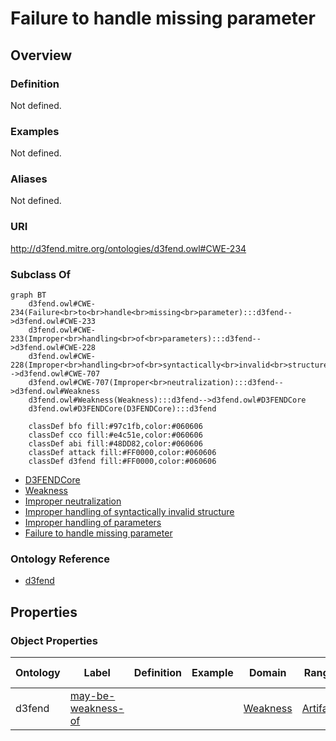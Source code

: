 # Failure to handle missing parameter

## Overview

### Definition
Not defined.

### Examples
Not defined.

### Aliases
Not defined.

### URI
http://d3fend.mitre.org/ontologies/d3fend.owl#CWE-234

### Subclass Of
```mermaid
graph BT
    d3fend.owl#CWE-234(Failure<br>to<br>handle<br>missing<br>parameter):::d3fend-->d3fend.owl#CWE-233
    d3fend.owl#CWE-233(Improper<br>handling<br>of<br>parameters):::d3fend-->d3fend.owl#CWE-228
    d3fend.owl#CWE-228(Improper<br>handling<br>of<br>syntactically<br>invalid<br>structure):::d3fend-->d3fend.owl#CWE-707
    d3fend.owl#CWE-707(Improper<br>neutralization):::d3fend-->d3fend.owl#Weakness
    d3fend.owl#Weakness(Weakness):::d3fend-->d3fend.owl#D3FENDCore
    d3fend.owl#D3FENDCore(D3FENDCore):::d3fend
    
    classDef bfo fill:#97c1fb,color:#060606
    classDef cco fill:#e4c51e,color:#060606
    classDef abi fill:#48DD82,color:#060606
    classDef attack fill:#FF0000,color:#060606
    classDef d3fend fill:#FF0000,color:#060606
```

- [D3FENDCore](/docs/ontology/reference/model/D3FENDCore/D3FENDCore.md)
- [Weakness](/docs/ontology/reference/model/D3FENDCore/Weakness/Weakness.md)
- [Improper neutralization](/docs/ontology/reference/model/D3FENDCore/Weakness/Improper%20neutralization/Improper%20neutralization.md)
- [Improper handling of syntactically invalid structure](/docs/ontology/reference/model/D3FENDCore/Weakness/Improper%20neutralization/Improper%20handling%20of%20syntactically%20invalid%20structure/Improper%20handling%20of%20syntactically%20invalid%20structure.md)
- [Improper handling of parameters](/docs/ontology/reference/model/D3FENDCore/Weakness/Improper%20neutralization/Improper%20handling%20of%20syntactically%20invalid%20structure/Improper%20handling%20of%20parameters/Improper%20handling%20of%20parameters.md)
- [Failure to handle missing parameter](/docs/ontology/reference/model/D3FENDCore/Weakness/Improper%20neutralization/Improper%20handling%20of%20syntactically%20invalid%20structure/Improper%20handling%20of%20parameters/Failure%20to%20handle%20missing%20parameter/Failure%20to%20handle%20missing%20parameter.md)


### Ontology Reference
- [d3fend](http://d3fend.mitre.org/ontologies/d3fend.owl#)

## Properties
### Object Properties
| Ontology | Label | Definition | Example | Domain | Range | Inverse Of |
|----------|-------|------------|---------|--------|-------|------------|
| d3fend | [may-be-weakness-of](http://d3fend.mitre.org/ontologies/d3fend.owl#may-be-weakness-of) |  |  | [Weakness](/docs/ontology/reference/model/D3FENDCore/Weakness/Weakness.md) | [Artifact](/docs/ontology/reference/model/D3FENDCore/Artifact/Artifact.md) | [may-have-weakness](http://d3fend.mitre.org/ontologies/d3fend.owl#may-have-weakness) |

